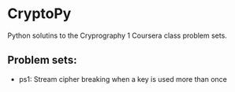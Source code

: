 CryptoPy
========

Python solutins to the Cryprography 1 Coursera class problem sets.

Problem sets:
-------

- ps1: Stream cipher breaking when a key is used more than once
